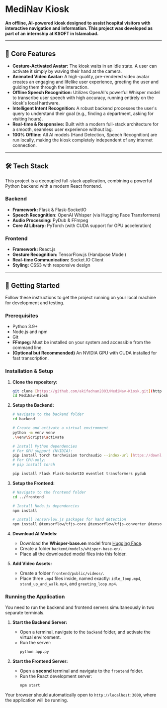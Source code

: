 # MediNav Kiosk


**An offline, AI-powered kiosk designed to assist hospital visitors with interactive navigation and information. This project was developed as part of an internship at KSOFT in Islamabad.**

---

## 🌟 Core Features

* **Gesture-Activated Avatar:** The kiosk waits in an idle state. A user can activate it simply by waving their hand at the camera.
* **Animated Video Avatar:** A high-quality, pre-rendered video avatar creates an engaging and lifelike user experience, greeting the user and guiding them through the interaction.
* **Offline Speech Recognition:** Utilizes OpenAI's powerful Whisper model to transcribe user speech with high accuracy, running entirely on the kiosk's local hardware.
* **Intelligent Intent Recognition:** A robust backend processes the user's query to understand their goal (e.g., finding a department, asking for visiting hours).
* **Real-time & Responsive:** Built with a modern full-stack architecture for a smooth, seamless user experience without lag.
* **100% Offline:** All AI models (Hand Detection, Speech Recognition) are run locally, making the kiosk completely independent of any internet connection.

---

## 🛠️ Tech Stack

This project is a decoupled full-stack application, combining a powerful Python backend with a modern React frontend.

### Backend

* **Framework:** Flask & Flask-SocketIO
* **Speech Recognition:** OpenAI Whisper (via Hugging Face Transformers)
* **Audio Processing:** PyDub & FFmpeg
* **Core AI Library:** PyTorch (with CUDA support for GPU acceleration)

### Frontend

* **Framework:** React.js
* **Gesture Recognition:** TensorFlow.js (Handpose Model)
* **Real-time Communication:** Socket.IO Client
* **Styling:** CSS3 with responsive design

---

## 🚀 Getting Started

Follow these instructions to get the project running on your local machine for development and testing.

### Prerequisites

* Python 3.9+
* Node.js and npm
* Git
* **FFmpeg:** Must be installed on your system and accessible from the command line.
* **(Optional but Recommended)** An NVIDIA GPU with CUDA installed for fast transcription.

### Installation & Setup

1.  **Clone the repository:**
    ```bash
    git clone [https://github.com/akifadnan2003/MediNav-Kiosk.git](https://github.com/akifadnan2003/MediNav-Kiosk.git)
    cd MediNav-Kiosk
    ```

2.  **Setup the Backend:**
    ```bash
    # Navigate to the backend folder
    cd backend

    # Create and activate a virtual environment
    python -m venv venv
    .\venv\Scripts\activate

    # Install Python dependencies
    # For GPU support (NVIDIA):
    pip install torch torchvision torchaudio --index-url [https://download.pytorch.org/whl/cu121](https://download.pytorch.org/whl/cu121)
    # For CPU-only:
    # pip install torch
    
    pip install Flask Flask-SocketIO eventlet transformers pydub
    ```

3.  **Setup the Frontend:**
    ```bash
    # Navigate to the frontend folder
    cd ../frontend

    # Install Node.js dependencies
    npm install

    # Install TensorFlow.js packages for hand detection
    npm install @tensorflow/tfjs-core @tensorflow/tfjs-converter @tensorflow/tfjs-backend-webgl @tensorflow-models/handpose
    ```

4.  **Download AI Models:**
    * Download the **Whisper-base.en** model from [Hugging Face](https://huggingface.co/openai/whisper-base.en/tree/main).
    * Create a folder `backend/models/whisper-base-en/`.
    * Place all the downloaded model files into this folder.

5.  **Add Video Assets:**
    * Create a folder `frontend/public/videos/`.
    * Place three `.mp4` files inside, named exactly: `idle_loop.mp4`, `stand_up_and_walk.mp4`, and `greeting_loop.mp4`.

### Running the Application

You need to run the backend and frontend servers simultaneously in two separate terminals.

1.  **Start the Backend Server:**
    * Open a terminal, navigate to the `backend` folder, and activate the virtual environment.
    * Run the server:
        ```bash
        python app.py
        ```

2.  **Start the Frontend Server:**
    * Open a **second** terminal and navigate to the `frontend` folder.
    * Run the React development server:
        ```bash
        npm start
        ```

Your browser should automatically open to `http://localhost:3000`, where the application will be running.
